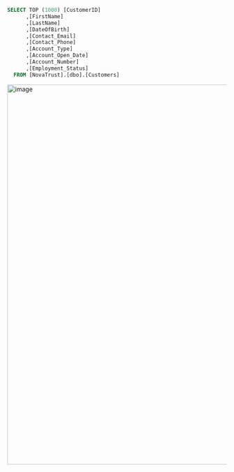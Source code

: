 ````sql
SELECT TOP (1000) [CustomerID]
      ,[FirstName]
      ,[LastName]
      ,[DateOfBirth]
      ,[Contact_Email]
      ,[Contact_Phone]
      ,[Account_Type]
      ,[Account_Open_Date]
      ,[Account_Number]
      ,[Employment_Status]
  FROM [NovaTrust].[dbo].[Customers]
````
<img width="872" alt="image" src="https://github.com/user-attachments/assets/dc9723f3-25ed-4b11-aeb4-dccc061d05c8">
